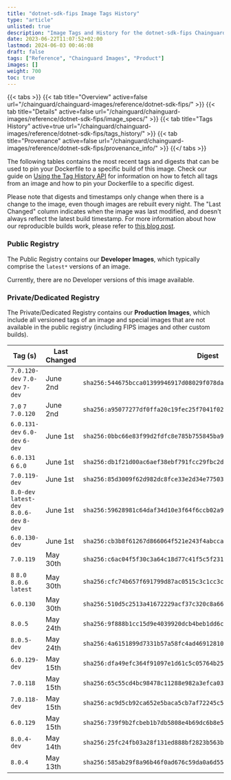 ```yaml
---
title: "dotnet-sdk-fips Image Tags History"
type: "article"
unlisted: true
description: "Image Tags and History for the dotnet-sdk-fips Chainguard Image"
date: 2023-06-22T11:07:52+02:00
lastmod: 2024-06-03 00:46:08
draft: false
tags: ["Reference", "Chainguard Images", "Product"]
images: []
weight: 700
toc: true
---
```


{{< tabs >}}
{{< tab title="Overview" active=false url="/chainguard/chainguard-images/reference/dotnet-sdk-fips/" >}}
{{< tab title="Details" active=false url="/chainguard/chainguard-images/reference/dotnet-sdk-fips/image_specs/" >}}
{{< tab title="Tags History" active=true url="/chainguard/chainguard-images/reference/dotnet-sdk-fips/tags_history/" >}}
{{< tab title="Provenance" active=false url="/chainguard/chainguard-images/reference/dotnet-sdk-fips/provenance_info/" >}}
{{</ tabs >}}

The following tables contains the most recent tags and digests that can be used to pin your Dockerfile to a specific build of this image. Check our guide on [Using the Tag History API](/chainguard/chainguard-images/using-the-tag-history-api/) for information on how to fetch all tags from an image and how to pin your Dockerfile to a specific digest.

Please note that digests and timestamps only change when there is a change to the image, even though images are rebuilt every night. The "Last Changed" column indicates when the image was last modified, and doesn't always reflect the latest build timestamp. For more information about how our reproducible builds work, please refer to [this blog post](https://www.chainguard.dev/unchained/reproducing-chainguards-reproducible-image-builds).

### Public Registry
The Public Registry contains our **Developer Images**, which typically comprise the `latest*` versions of an image.

Currently, there are no Developer versions of this image available.

### Private/Dedicated Registry
The Private/Dedicated Registry contains our **Production Images**, which include all versioned tags of an image and special images that are not available in the public registry (including FIPS images and other custom builds).

| Tag (s)                                     | Last Changed | Digest                                                                    |
|---------------------------------------------|--------------|---------------------------------------------------------------------------|
|  `7.0.120-dev` `7.0-dev` `7-dev`            | June 2nd     | `sha256:544675bcca01399946917d08029f078da368fedbf93acb5f796620fb96f3b1e3` |
|  `7.0` `7` `7.0.120`                        | June 2nd     | `sha256:a95077277df0ffa20c19fec25f7041f025c5eadb2b639ef10c076f49e8867707` |
|  `6.0.131-dev` `6.0-dev` `6-dev`            | June 1st     | `sha256:0bbc66e83f99d2fdfc8e785b755845ba917c40b1bba72fcd0e85f082a61ce15a` |
|  `6.0.131` `6` `6.0`                        | June 1st     | `sha256:db1f21d00ac6aef38ebf791fcc29fbc2d3c9b1ebbccf2824fbb308f57f2c2d51` |
|  `7.0.119-dev`                              | June 1st     | `sha256:85d3009f62d982dc8fce33e2d34e7750326774ae08fd4514a097282aa4c7bf86` |
|  `8.0-dev` `latest-dev` `8.0.6-dev` `8-dev` | June 1st     | `sha256:59628981c64daf34d10e3f64f6ccb02a9b98f80cb3feec1031c461c49960ea5e` |
|  `6.0.130-dev`                              | June 1st     | `sha256:cb3b8f61267d866064f521e243f4abcca4cbf78fe4ae014e5f71ab554d551355` |
|  `7.0.119`                                  | May 30th     | `sha256:c6ac04f5f30c3a64c18d77c41f5c5f231f1cce14bf50d314affe5e3716ed65b8` |
|  `8` `8.0` `8.0.6` `latest`                 | May 30th     | `sha256:cfc74b657f691799d87ac0515c3c1cc3cb5199f467c12bd6ddcf862979183811` |
|  `6.0.130`                                  | May 30th     | `sha256:510d5c2513a41672229acf37c320c8a66106eb04be26b9c4e25d681bedcd0d57` |
|  `8.0.5`                                    | May 24th     | `sha256:9f888b1cc15d9e4039920dcb4beb1dd6c227c4d5fa2c5e7bb1667ccd03497524` |
|  `8.0.5-dev`                                | May 24th     | `sha256:4a6151899d7331b57a58fc4ad4691281021389627f74d0249276dd6f8d417e79` |
|  `6.0.129-dev`                              | May 15th     | `sha256:dfa49efc364f91097e1d61c5c05764b257da732de5f055eec3f70f5835cf4bae` |
|  `7.0.118`                                  | May 15th     | `sha256:65c55cd4bc98478c11288e982a3efca0373199371ebea6d0e3fc1398d42ee2ea` |
|  `7.0.118-dev`                              | May 15th     | `sha256:ac9d5cb92ca652e5baca5cb7af72245c55e7a690bf560459d8fa2cd7c1a5a66e` |
|  `6.0.129`                                  | May 15th     | `sha256:739f9b2fcbeb1b7db5808e4b69dc6b8e5fe7154ff4bd256c589f9b884858b2f0` |
|  `8.0.4-dev`                                | May 14th     | `sha256:25fc24fb03a28f131ed888bf2823b563bbe3be15e1c874c8395411b8969ff595` |
|  `8.0.4`                                    | May 13th     | `sha256:585ab29f8a96b46f0ad676c59da0a6d55cb0b5bd93a248ec8f3cf081ff5d7eda` |

